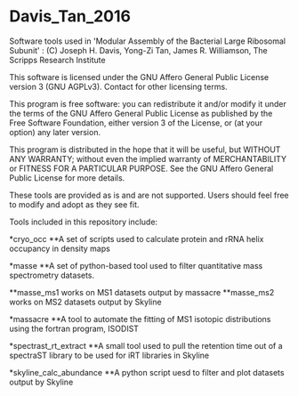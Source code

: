 # Davis_Tan_2016
Software tools used in 'Modular Assembly of the Bacterial Large Ribosomal Subunit' : (C) Joseph H. Davis, Yong-Zi Tan, James R. Williamson, The Scripps Research Institute

This software is licensed under the GNU Affero General Public License version 3 (GNU AGPLv3). Contact for other licensing terms.

This program is free software: you can redistribute it and/or modify it under the terms of the GNU Affero General Public License as published by the Free Software Foundation, either version 3 of the License, or (at your option) any later version.

This program is distributed in the hope that it will be useful, but WITHOUT ANY WARRANTY; without even the implied warranty of MERCHANTABILITY or FITNESS FOR A PARTICULAR PURPOSE. See the GNU Affero General Public License for more details.

These tools are provided as is and are not supported. Users should feel free to modify and adopt as they see fit.

Tools included in this repository include:

*cryo_occ
**A set of scripts used to calculate protein and rRNA helix occupancy in density maps

*masse
**A set of python-based tool used to filter quantitative mass spectrometry datasets.

**masse_ms1 works on MS1 datasets output by massacre
**masse_ms2 works on MS2 datasets output by Skyline

*massacre
**A tool to automate the fitting of MS1 isotopic distributions using the fortran program, ISODIST

*spectrast_rt_extract
**A small tool used to pull the retention time out of a spectraST library to be used for iRT libraries in Skyline

*skyline_calc_abundance
**A python script uesd to filter and plot datasets output by Skyline
